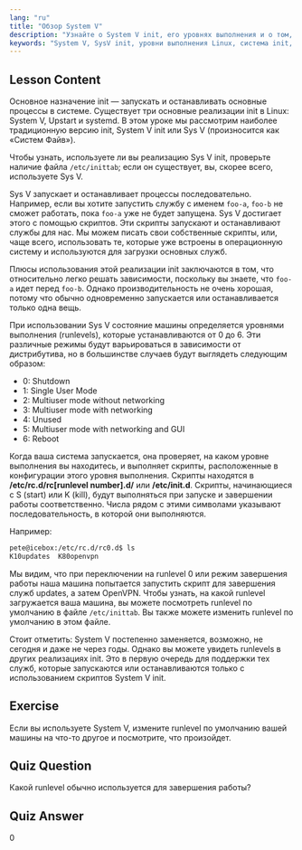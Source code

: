 ```yaml
---
lang: "ru"
title: "Обзор System V"
description: "Узнайте о System V init, его уровнях выполнения и о том, как он управляет процессами в Linux. Изучите основы SysV для начинающих и опытных пользователей."
keywords: "System V, SysV init, уровни выполнения Linux, система init, учебник по Linux, руководство для начинающих, управление процессами"
---
```


## Lesson Content

Основное назначение init — запускать и останавливать основные процессы в системе. Существует три основные реализации init в Linux: System V, Upstart и systemd. В этом уроке мы рассмотрим наиболее традиционную версию init, System V init или Sys V (произносится как «Систем Файв»).

Чтобы узнать, используете ли вы реализацию Sys V init, проверьте наличие файла `/etc/inittab`; если он существует, вы, скорее всего, используете Sys V.

Sys V запускает и останавливает процессы последовательно. Например, если вы хотите запустить службу с именем `foo-a`, `foo-b` не сможет работать, пока `foo-a` уже не будет запущена. Sys V достигает этого с помощью скриптов. Эти скрипты запускают и останавливают службы для нас. Мы можем писать свои собственные скрипты, или, чаще всего, использовать те, которые уже встроены в операционную систему и используются для загрузки основных служб.

Плюсы использования этой реализации init заключаются в том, что относительно легко решать зависимости, поскольку вы знаете, что `foo-a` идет перед `foo-b`. Однако производительность не очень хорошая, потому что обычно одновременно запускается или останавливается только одна вещь.

При использовании Sys V состояние машины определяется уровнями выполнения (runlevels), которые устанавливаются от 0 до 6. Эти различные режимы будут варьироваться в зависимости от дистрибутива, но в большинстве случаев будут выглядеть следующим образом:

- 0: Shutdown
- 1: Single User Mode
- 2: Multiuser mode without networking
- 3: Multiuser mode with networking
- 4: Unused
- 5: Multiuser mode with networking and GUI
- 6: Reboot

Когда ваша система запускается, она проверяет, на каком уровне выполнения вы находитесь, и выполняет скрипты, расположенные в конфигурации этого уровня выполнения. Скрипты находятся в **/etc/rc.d/rc[runlevel number].d/** или **/etc/init.d**. Скрипты, начинающиеся с S (start) или K (kill), будут выполняться при запуске и завершении работы соответственно. Числа рядом с этими символами указывают последовательность, в которой они выполняются.

Например:

```bash
pete@icebox:/etc/rc.d/rc0.d$ ls
K10updates  K80openvpn
```

Мы видим, что при переключении на runlevel 0 или режим завершения работы наша машина попытается запустить скрипт для завершения служб updates, а затем OpenVPN. Чтобы узнать, на какой runlevel загружается ваша машина, вы можете посмотреть runlevel по умолчанию в файле `/etc/inittab`. Вы также можете изменить runlevel по умолчанию в этом файле.

Стоит отметить: System V постепенно заменяется, возможно, не сегодня и даже не через годы. Однако вы можете увидеть runlevels в других реализациях init. Это в первую очередь для поддержки тех служб, которые запускаются или останавливаются только с использованием скриптов System V init.

## Exercise

Если вы используете System V, измените runlevel по умолчанию вашей машины на что-то другое и посмотрите, что произойдет.

## Quiz Question

Какой runlevel обычно используется для завершения работы?

## Quiz Answer

0
